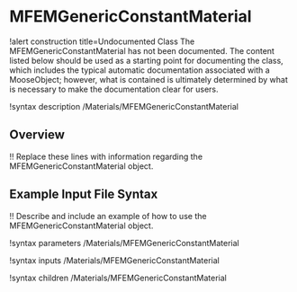 # MFEMGenericConstantMaterial

!alert construction title=Undocumented Class
The MFEMGenericConstantMaterial has not been documented. The content listed below should be used as a starting point for
documenting the class, which includes the typical automatic documentation associated with a
MooseObject; however, what is contained is ultimately determined by what is necessary to make the
documentation clear for users.

!syntax description /Materials/MFEMGenericConstantMaterial

## Overview

!! Replace these lines with information regarding the MFEMGenericConstantMaterial object.

## Example Input File Syntax

!! Describe and include an example of how to use the MFEMGenericConstantMaterial object.

!syntax parameters /Materials/MFEMGenericConstantMaterial

!syntax inputs /Materials/MFEMGenericConstantMaterial

!syntax children /Materials/MFEMGenericConstantMaterial
